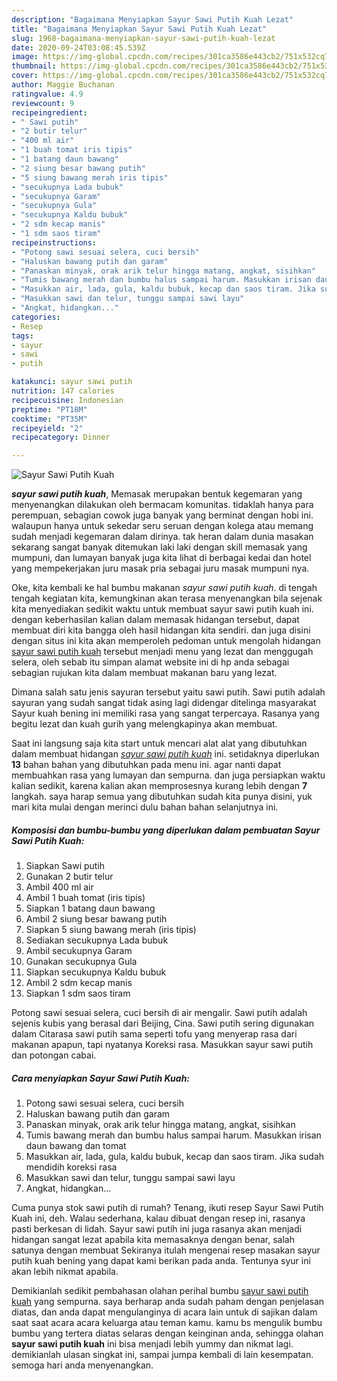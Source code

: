 ```yaml
---
description: "Bagaimana Menyiapkan Sayur Sawi Putih Kuah Lezat"
title: "Bagaimana Menyiapkan Sayur Sawi Putih Kuah Lezat"
slug: 1968-bagaimana-menyiapkan-sayur-sawi-putih-kuah-lezat
date: 2020-09-24T03:08:45.539Z
image: https://img-global.cpcdn.com/recipes/301ca3586e443cb2/751x532cq70/sayur-sawi-putih-kuah-foto-resep-utama.jpg
thumbnail: https://img-global.cpcdn.com/recipes/301ca3586e443cb2/751x532cq70/sayur-sawi-putih-kuah-foto-resep-utama.jpg
cover: https://img-global.cpcdn.com/recipes/301ca3586e443cb2/751x532cq70/sayur-sawi-putih-kuah-foto-resep-utama.jpg
author: Maggie Buchanan
ratingvalue: 4.9
reviewcount: 9
recipeingredient:
- " Sawi putih"
- "2 butir telur"
- "400 ml air"
- "1 buah tomat iris tipis"
- "1 batang daun bawang"
- "2 siung besar bawang putih"
- "5 siung bawang merah iris tipis"
- "secukupnya Lada bubuk"
- "secukupnya Garam"
- "secukupnya Gula"
- "secukupnya Kaldu bubuk"
- "2 sdm kecap manis"
- "1 sdm saos tiram"
recipeinstructions:
- "Potong sawi sesuai selera, cuci bersih"
- "Haluskan bawang putih dan garam"
- "Panaskan minyak, orak arik telur hingga matang, angkat, sisihkan"
- "Tumis bawang merah dan bumbu halus sampai harum. Masukkan irisan daun bawang dan tomat"
- "Masukkan air, lada, gula, kaldu bubuk, kecap dan saos tiram. Jika sudah mendidih koreksi rasa"
- "Masukkan sawi dan telur, tunggu sampai sawi layu"
- "Angkat, hidangkan..."
categories:
- Resep
tags:
- sayur
- sawi
- putih

katakunci: sayur sawi putih 
nutrition: 147 calories
recipecuisine: Indonesian
preptime: "PT18M"
cooktime: "PT35M"
recipeyield: "2"
recipecategory: Dinner

---
```



![Sayur Sawi Putih Kuah](https://img-global.cpcdn.com/recipes/301ca3586e443cb2/751x532cq70/sayur-sawi-putih-kuah-foto-resep-utama.jpg)

<b><i>sayur sawi putih kuah</i></b>, Memasak merupakan bentuk kegemaran yang menyenangkan dilakukan oleh bermacam komunitas. tidaklah hanya para perempuan, sebagian cowok juga banyak yang berminat dengan hobi ini. walaupun hanya untuk sekedar seru seruan dengan kolega atau memang sudah menjadi kegemaran dalam dirinya. tak heran dalam dunia masakan sekarang sangat banyak ditemukan laki laki dengan skill memasak yang mumpuni, dan lumayan banyak juga kita lihat di berbagai kedai dan hotel yang mempekerjakan juru masak pria sebagai juru masak mumpuni nya.

Oke, kita kembali ke hal bumbu makanan <i>sayur sawi putih kuah</i>. di tengah tengah kegiatan kita, kemungkinan akan terasa menyenangkan bila sejenak kita menyediakan sedikit waktu untuk membuat sayur sawi putih kuah ini. dengan keberhasilan kalian dalam memasak hidangan tersebut, dapat membuat diri kita bangga oleh hasil hidangan kita sendiri. dan juga disini dengan situs ini kita akan memperoleh pedoman untuk mengolah hidangan <u>sayur sawi putih kuah</u> tersebut menjadi menu yang lezat dan menggugah selera, oleh sebab itu simpan alamat website ini di hp anda sebagai sebagian rujukan kita dalam membuat makanan baru yang lezat.

Dimana salah satu jenis sayuran tersebut yaitu sawi putih. Sawi putih adalah sayuran yang sudah sangat tidak asing lagi didengar ditelinga masyarakat Sayur kuah bening ini memiliki rasa yang sangat terpercaya. Rasanya yang begitu lezat dan kuah gurih yang melengkapinya akan membuat.


Saat ini langsung saja kita start untuk mencari alat alat yang dibutuhkan dalam membuat hidangan <u><i>sayur sawi putih kuah</i></u> ini. setidaknya diperlukan <b>13</b> bahan bahan yang dibutuhkan pada menu ini. agar nanti dapat membuahkan rasa yang lumayan dan sempurna. dan juga persiapkan waktu kalian sedikit, karena kalian akan memprosesnya kurang lebih dengan <b>7</b> langkah. saya harap semua yang dibutuhkan sudah kita punya disini, yuk mari kita mulai dengan merinci dulu bahan bahan selanjutnya ini.

<!--inarticleads1-->

##### Komposisi dan bumbu-bumbu yang diperlukan dalam pembuatan Sayur Sawi Putih Kuah:

1. Siapkan  Sawi putih
1. Gunakan 2 butir telur
1. Ambil 400 ml air
1. Ambil 1 buah tomat (iris tipis)
1. Siapkan 1 batang daun bawang
1. Ambil 2 siung besar bawang putih
1. Siapkan 5 siung bawang merah (iris tipis)
1. Sediakan secukupnya Lada bubuk
1. Ambil secukupnya Garam
1. Gunakan secukupnya Gula
1. Siapkan secukupnya Kaldu bubuk
1. Ambil 2 sdm kecap manis
1. Siapkan 1 sdm saos tiram


Potong sawi sesuai selera, cuci bersih di air mengalir. Sawi putih adalah sejenis kubis yang berasal dari Beijing, Cina. Sawi putih sering digunakan dalam Citarasa sawi putih sama seperti tofu yang menyerap rasa dari makanan apapun, tapi nyatanya Koreksi rasa. Masukkan sayur sawi putih dan potongan cabai. 

<!--inarticleads2-->

##### Cara menyiapkan Sayur Sawi Putih Kuah:

1. Potong sawi sesuai selera, cuci bersih
1. Haluskan bawang putih dan garam
1. Panaskan minyak, orak arik telur hingga matang, angkat, sisihkan
1. Tumis bawang merah dan bumbu halus sampai harum. Masukkan irisan daun bawang dan tomat
1. Masukkan air, lada, gula, kaldu bubuk, kecap dan saos tiram. Jika sudah mendidih koreksi rasa
1. Masukkan sawi dan telur, tunggu sampai sawi layu
1. Angkat, hidangkan...


Cuma punya stok sawi putih di rumah? Tenang, ikuti resep Sayur Sawi Putih Kuah ini, deh. Walau sederhana, kalau dibuat dengan resep ini, rasanya pasti berkesan di lidah. Sayur sawi putih ini juga rasanya akan menjadi hidangan sangat lezat apabila kita memasaknya dengan benar, salah satunya dengan membuat Sekiranya itulah mengenai resep masakan sayur putih kuah bening yang dapat kami berikan pada anda. Tentunya syur ini akan lebih nikmat apabila. 

Demikianlah sedikit pembahasan olahan perihal bumbu <u>sayur sawi putih kuah</u> yang sempurna. saya berharap anda sudah paham dengan penjelasan diatas, dan anda dapat mengulanginya di acara lain untuk di sajikan dalam saat saat acara acara keluarga atau teman kamu. kamu bs mengulik bumbu bumbu yang tertera diatas selaras dengan keinginan anda, sehingga olahan <b>sayur sawi putih kuah</b> ini bisa menjadi lebih yummy dan nikmat lagi. demikianlah ulasan singkat ini, sampai jumpa kembali di lain kesempatan. semoga hari anda menyenangkan.
